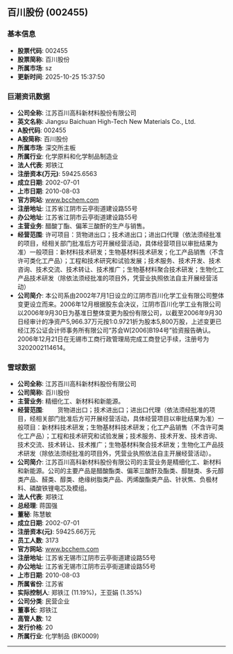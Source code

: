 ## 百川股份 (002455)

### 基本信息

- **股票代码**: 002455
- **股票简称**: 百川股份
- **所属市场**: sz
- **更新时间**: 2025-10-25 15:37:50

### 巨潮资讯数据

- **公司全称**: 江苏百川高科新材料股份有限公司
- **英文名称**: Jiangsu Baichuan High-Tech New Materials Co., Ltd.
- **A股代码**: 002455
- **A股简称**: 百川股份
- **所属市场**: 深交所主板
- **所属行业**: 化学原料和化学制品制造业
- **法人代表**: 郑铁江
- **注册资本(万元)**: 59425.6563
- **成立日期**: 2002-07-01
- **上市日期**: 2010-08-03
- **官方网站**: www.bcchem.com
- **注册地址**: 江苏省江阴市云亭街道建设路55号
- **办公地址**: 江苏省江阴市云亭街道建设路55号
- **主营业务**: 醋酸丁酯、偏苯三酸酐的生产与销售。
- **经营范围**: 许可项目：货物进出口；技术进出口；进出口代理（依法须经批准的项目，经相关部门批准后方可开展经营活动，具体经营项目以审批结果为准）一般项目：新材料技术研发；生物基材料技术研发；化工产品销售（不含许可类化工产品）；工程和技术研究和试验发展；技术服务、技术开发、技术咨询、技术交流、技术转让、技术推广；生物基材料聚合技术研发；生物化工产品技术研发（除依法须经批准的项目外，凭营业执照依法自主开展经营活动）
- **公司简介**: 本公司系由2002年7月1日设立的江阴市百川化学工业有限公司整体变更设立而来。2006年12月根据股东会决议，江阴市百川化学工业有限公司以2006年9月30日为基准日整体变更为股份有限公司，以截至2006年9月30日经审计的净资产5,966.37万元按1:0.9721折为股本5,800万股，上述变更已经江苏公证会计师事务所有限公司“苏会W[2006]B194号”验资报告确认。2006年12月21日在无锡市工商行政管理局完成工商登记手续，注册号为3202002114614。

### 雪球数据

- **公司全称**: 江苏百川高科新材料股份有限公司
- **公司简称**: 百川股份
- **主营业务**: 精细化工、新材料和新能源。
- **经营范围**: 　　货物进出口；技术进出口；进出口代理（依法须经批准的项目，经相关部门批准后方可开展经营活动，具体经营项目以审批结果为准）一般项目：新材料技术研发；生物基材料技术研发；化工产品销售（不含许可类化工产品）；工程和技术研究和试验发展；技术服务、技术开发、技术咨询、技术交流、技术转让、技术推广；生物基材料聚合技术研发；生物化工产品技术研发（除依法须经批准的项目外，凭营业执照依法自主开展经营活动）。
- **公司简介**: 江苏百川高科新材料股份有限公司的主营业务是精细化工、新材料和新能源。公司的主要产品是醋酸酯类、偏苯三酸酐及酯类、醇醚类、多元醇类产品、醛类、醇类、绝缘树脂类产品、丙烯酸酯类产品、针状焦、负极材料、磷酸铁锂电芯及模组。
- **法人代表**: 郑铁江
- **总经理**: 蒋国强
- **董秘**: 陈慧敏
- **成立日期**: 2002-07-01
- **注册资本(元)**: 59425.66万元
- **员工人数**: 3173
- **官方网站**: www.bcchem.com
- **注册地址**: 江苏省无锡市江阴市云亭街道建设路55号
- **办公地址**: 江苏省无锡市江阴市云亭街道建设路55号
- **上市日期**: 2010-08-03
- **所属省份**: 江苏省
- **实际控制人**: 郑铁江 (11.19%)，王亚娟 (1.35%)
- **公司分类**: 民营企业
- **董事长**: 郑铁江
- **高管人数**: 12
- **发行价格**: 20
- **所属行业**: 化学制品 (BK0009)

---